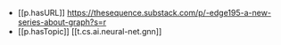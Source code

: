 

- [[p.hasURL]] https://thesequence.substack.com/p/-edge195-a-new-series-about-graph?s=r
- [[p.hasTopic]] [[t.cs.ai.neural-net.gnn]]
